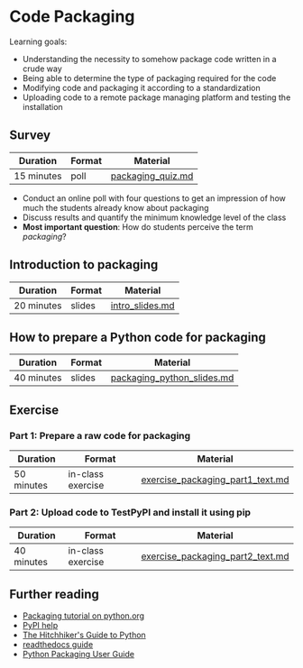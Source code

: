 # Code Packaging

Learning goals:

- Understanding the necessity to somehow package code written in a crude way
- Being able to determine the type of packaging required for the code
- Modifying code and packaging it according to a standardization
- Uploading code to a remote package managing platform and testing the installation

## Survey

| Duration | Format | Material |
| --- | --- | --- |
| 15 minutes | poll | [packaging_quiz.md](https://github.com/Simulation-Software-Engineering/Lecture-Material/blob/main/building-and-packaging/packaging_quiz.md) |

- Conduct an online poll with four questions to get an impression of how much the students already know about packaging
- Discuss results and quantify the minimum knowledge level of the class
- **Most important question**: How do students perceive the term *packaging*?

## Introduction to packaging

| Duration | Format | Material |
| --- | --- | --- |
| 20 minutes | slides | [intro_slides.md](https://github.com/Simulation-Software-Engineering/Lecture-Material/blob/main/building-and-packaging/intro_slides.md) |

## How to prepare a Python code for packaging

| Duration | Format | Material |
| --- | --- | --- |
| 40 minutes | slides | [packaging_python_slides.md](https://github.com/Simulation-Software-Engineering/Lecture-Material/blob/main/building-and-packaging/packaging_python_slides) |

## Exercise

### Part 1: Prepare a raw code for packaging

| Duration | Format | Material |
| --- | --- | --- |
| 50 minutes | in-class exercise | [exercise_packaging_part1_text.md](https://github.com/Simulation-Software-Engineering/Lecture-Material/blob/main/building-and-packaging/exercise_packaging_part1_text.md) |

### Part 2: Upload code to TestPyPI and install it using pip

| Duration | Format | Material |
| --- | --- | --- |
| 40 minutes | in-class exercise | [exercise_packaging_part2_text.md](https://github.com/Simulation-Software-Engineering/Lecture-Material/blob/main/building-and-packaging/exercise_packaging_part2_text.md) |

## Further reading

- [Packaging tutorial on python.org](https://packaging.python.org/tutorials/packaging-projects/)
- [PyPI help](https://pypi.org/help/)
- [The Hitchhiker's Guide to Python](https://docs.python-guide.org/shipping/packaging/)
- [readthedocs guide](https://python-packaging.readthedocs.io/en/latest/)
- [Python Packaging User Guide](https://packaging.python.org/)
